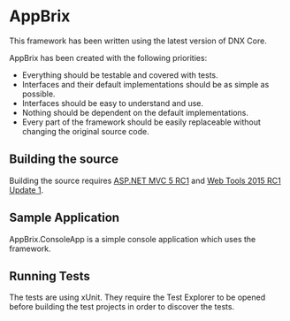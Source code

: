 # AppBrix
This framework has been written using the latest version of DNX Core.

AppBrix has been created with the following priorities:
* Everything should be testable and covered with tests.
* Interfaces and their default implementations should be as simple as possible.
* Interfaces should be easy to understand and use.
* Nothing should be dependent on the default implementations.
* Every part of the framework should be easily replaceable without changing the original source code.

## Building the source
Building the source requires [ASP.NET MVC 5 RC1](https://get.asp.net/) and [Web Tools 2015 RC1 Update 1](https://www.microsoft.com/en-us/download/details.aspx?id=49959).

## Sample Application
AppBrix.ConsoleApp is a simple console application which uses the framework.

## Running Tests
The tests are using xUnit. They require the Test Explorer to be opened before building the test projects in order to discover the tests.
